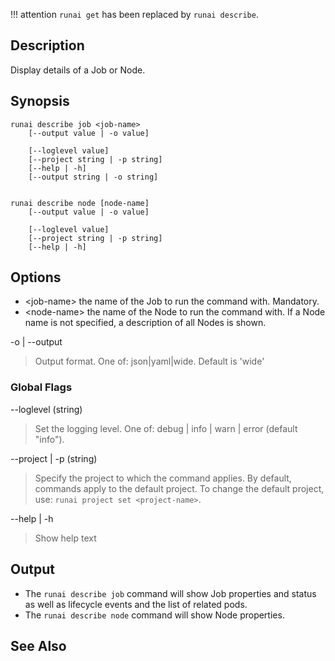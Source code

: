 !!! attention
    `runai get` has been replaced by `runai describe`.

## Description

Display details of a Job or Node.

## Synopsis

``` shell
runai describe job <job-name> 
    [--output value | -o value]  
    
    [--loglevel value] 
    [--project string | -p string] 
    [--help | -h]
    [--output string | -o string]  


runai describe node [node-name] 
    [--output value | -o value]  
    
    [--loglevel value] 
    [--project string | -p string] 
    [--help | -h]
```

## Options

* <job-name\> the name of the Job to run the command with. Mandatory.
* <node-name\> the name of the Node to run the command with. If a Node name is not specified, a description of all Nodes is shown.


-o | --output
>  Output format. One of: json|yaml|wide. Default is 'wide'

### Global Flags

--loglevel (string)
>  Set the logging level. One of: debug | info | warn | error (default "info").

--project | -p (string)
>  Specify the project to which the command applies. By default, commands apply to the default project. To change the default project, use: ``runai project set <project-name>``.

--help | -h
>  Show help text

## Output

* The `runai describe job` command will show Job properties and status as well as lifecycle events and the list of related pods.
* The `runai describe node` command will show Node properties. 

## See Also